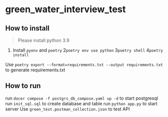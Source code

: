 # green_water_interview_test

## How to install

> Please install python 3.9

1. Install `pyenv` and `poetry`
   2`poetry env use python`
   3`poetry shell`
   4`poetry install`

Use `poetry export --format=requirements.txt --output requirements.txt` to generate requirements.txt

## How to run

run `docer compose -f postgrs_db_compose.yaml up -d` to start postgresql
run `init_sql.sql` to create database and table
run `python app.py` to start server
Use `green_test.postman_collection.json` to test API